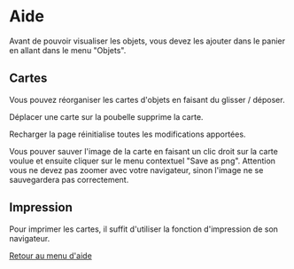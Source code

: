 # Aide

Avant de pouvoir visualiser les objets, vous devez les ajouter dans le panier en allant dans le menu "Objets".

## Cartes

Vous pouvez réorganiser les cartes d'objets en faisant du glisser / déposer. 

Déplacer une carte sur la poubelle supprime la carte.

Recharger la page réinitialise toutes les modifications apportées.

Vous pouver sauver l'image de la carte en faisant un clic droit sur la carte voulue et ensuite cliquer sur le menu contextuel "Save as png". Attention vous ne devez pas zoomer avec votre navigateur, sinon l'image ne se sauvegardera pas correctement.

## Impression

Pour imprimer les cartes, il suffit d'utiliser la fonction d'impression de son navigateur.

[Retour au menu d'aide](https://github.com/conaruto/conaruto.github.io/wiki/help)